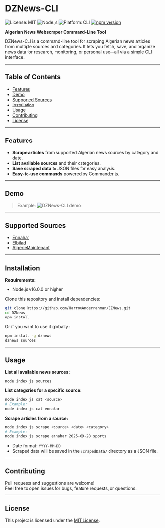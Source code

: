 # DZNews-CLI

![License: MIT](https://img.shields.io/badge/License-MIT-blue.svg)
![Node.js](https://img.shields.io/badge/node-%3E%3D16.0.0-green.svg)
![Platform: CLI](https://img.shields.io/badge/platform-CLI-blue.svg)
[![npm version](https://img.shields.io/npm/v/dznews)](https://www.npmjs.com/package/dznews)

**Algerian News Webscraper Command-Line Tool**

DZNews-CLI is a command-line tool for scraping Algerian news articles from multiple sources and categories. It lets you fetch, save, and organize news data for research, monitoring, or personal use—all via a simple CLI interface.

---

## Table of Contents

- [Features](#features)
- [Demo](#demo)
- [Supported Sources](#supported-sources)
- [Installation](#installation)
- [Usage](#usage)
- [Contributing](#contributing)
- [License](#license)

---

## Features

- **Scrape articles** from supported Algerian news sources by category and date.
- **List available sources** and their categories.
- **Save scraped data** to JSON files for easy analysis.
- **Easy-to-use commands** powered by Commander.js.

---

## Demo

> Example:
> ![DZNews-CLI demo](./assets/demo.gif)

---

## Supported Sources

- [Ennahar](https://www.ennaharonline.com/)
- [Elbilad](https://www.elbilad.net/)
- [AlgerieMaintenant](https://algeriemaintenant.dz/)

---

## Installation

**Requirements:**  
- Node.js v16.0.0 or higher

Clone this repository and install dependencies:

```sh
git clone https://github.com/HarrouAnderrahman/DZNews.git
cd DZNews
npm install
```

Or if you want to use it globally :

```sh
npm install -g dznews
dznews sources
```

---

## Usage

**List all available news sources:**
```sh
node index.js sources
```

**List categories for a specific source:**
```sh
node index.js cat <source>
# Example:
node index.js cat ennahar
```

**Scrape articles from a source:**
```sh
node index.js scrape <source> <date> <category>
# Example:
node index.js scrape ennahar 2025-09-28 sports
```
- Date format: `YYYY-MM-DD`
- Scraped data will be saved in the `scrapedData/` directory as a JSON file.

---

## Contributing

Pull requests and suggestions are welcome!  
Feel free to open issues for bugs, feature requests, or questions.

---

## License

This project is licensed under the [MIT License](LICENSE).